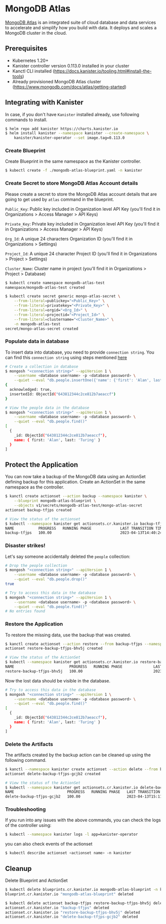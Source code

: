 # MongoDB Atlas

[MongoDB Atlas](https://www.mongodb.com/atlas) is an integrated suite of cloud
database and data services to accelerate and simplify how you build with data.
It deploys and scales a MongoDB cluster in the cloud.

## Prerequisites

* Kubernetes 1.20+
* Kanister controller version 0.113.0 installed in your cluster
* Kanctl CLI installed (https://docs.kanister.io/tooling.html#install-the-tools)
* Already provisioned MongoDB Atlas cluster (https://www.mongodb.com/docs/atlas/getting-started)

## Integrating with Kanister

In case, if you don't have `Kanister` installed already, use following commands
to install.

```bash
$ helm repo add kanister https://charts.kanister.io
$ helm install kanister --namespace kanister --create-namespace \
    kanister/kanister-operator --set image.tag=0.113.0
```

### Create Blueprint

Create Blueprint in the same namespace as the Kanister controller.

```bash
$ kubectl create -f ./mongodb-atlas-blueprint.yaml -n kanister
```

### Create Secret to store MongoDB Atlas Account details

Please create a secret to store the MongoDB Atlas account details that are
going to get used by `atlas` command in the blueprint.

`Public_Key`: Public key included in Organization level API Key
(you'll find it in Organizations > Access Manager > API Keys)

`Private_Key`: Private key included in Organization level API Key
(you'll find it in Organizations > Access Manager > API Keys)

`Org_Id`: A unique 24 characters Organization ID
(you'll find it in Organizations > Settings)

`Project_Id`: A unique 24 character Project ID
(you'll find it in Organizations > Project > Settings)

`Cluster_Name`: Cluster name in project
(you'll find it in Organizations > Project > Database)

```bash
$ kubectl create namespace mongodb-atlas-test
namespace/mongodb-atlas-test created

$ kubectl create secret generic mongo-atlas-secret \
    --from-literal=publickey="<Public_Key>" \
    --from-literal=privatekey="<Private_Key>" \
    --from-literal=orgid="<Org_Id>" \
    --from-literal=projectid="<Project_Id>" \
    --from-literal=clustername="<Cluster_Name>" \
    -n mongodb-atlas-test
secret/mongo-atlas-secret created
```

### Populate data in database

To insert data into database, you need to provide `connection string`.  You can
find this `connection string` using steps mentioned [here](https://www.mongodb.com/docs/atlas/tutorial/connect-to-your-cluster/#connect-to-your-atlas-cluster)

```bash
# Create a collection in database
$ mongosh "<connection string>" --apiVersion 1 \
    --username <database username> -p <database password> \
    --quiet --eval "db.people.insertOne({'name': {'first': 'Alan', last: 'Turing'}})"
{
  acknowledged: true,
  insertedId: ObjectId("643812344c2ce812b7aeaccf")
}

# View the people data in the database
$ mongosh "<connection string>" --apiVersion 1 \
    --username <database username> -p <database password> \
    --quiet --eval "db.people.find()"
[
  {
    _id: ObjectId("643812344c2ce812b7aeaccf"),
    name: { first: 'Alan', last: 'Turing' }
  }
]
```

## Protect the Application

You can now take a backup of the MongoDB data using an ActionSet defining
backup for this application. Create an ActionSet in the same namespace as the
controller.

```bash
$ kanctl create actionset --action backup --namespace kanister \
    --blueprint mongodb-atlas-blueprint \
    --objects v1/secrets/mongodb-atlas-test/mongo-atlas-secret
actionset backup-tfjps created

# View the status of the actionset
$ kubectl --namespace kanister get actionsets.cr.kanister.io backup-tfjps
NAME           PROGRESS   RUNNING PHASE             LAST TRANSITION TIME   STATE
backup-tfjps   100.00                               2023-04-13T14:40:24Z   complete
```

### Disaster strikes!

Let's say someone accidentally deleted the `people` collection:

```bash
# Drop the people collection
$ mongosh "<connection string>" --apiVersion 1 \
    --username <database username> -p <database password> \
    --quiet --eval "db.people.drop()"
true

# Try to access this data in the database
$ mongosh "<connection string>" --apiVersion 1 \
    --username <database username> -p <database password> \
    --quiet --eval "db.people.find()"
# No entries found
```

### Restore the Application

To restore the missing data, use the backup that was created.

```bash
$ kanctl create actionset --action restore --from backup-tfjps --namespace kanister
actionset restore-backup-tfjps-bhv5j created

# View the status of the ActionSet
$ kubectl --namespace kanister get actionsets.cr.kanister.io restore-backup-tfjps-bhv5j
NAME                         PROGRESS   RUNNING PHASE              LAST TRANSITION TIME   STATE
restore-backup-tfjps-bhv5j   100.00                                2023-04-13T15:07:10Z   complete
```

Now the lost data should be visible in the database.

```bash
# Try to access this data in the database
$ mongosh "<connection string>" --apiVersion 1 \
    --username <database username> -p <database password> \
    --quiet --eval "db.people.find()"
[
  {
    _id: ObjectId("643812344c2ce812b7aeaccf"),
    name: { first: 'Alan', last: 'Turing' }
  }
]
```

### Delete the Artifacts

The artifacts created by the backup action can be cleaned up using the
following command.

```bash
$ kanctl --namespace kanister create actionset --action delete --from backup-tfjps --namespacetargets kanister
actionset delete-backup-tfjps-gcjb2 created

# View the status of the ActionSet
$ kubectl --namespace kanister get actionsets.cr.kanister.io delete-backup-tfjps-gcjb2
NAME                        PROGRESS   RUNNING PHASE   LAST TRANSITION TIME   STATE
delete-backup-tfjps-gcjb2   100.00                     2023-04-13T15:11:24Z   complete
```

### Troubleshooting

If you run into any issues with the above commands, you can check the logs of the controller using:

```bash
$ kubectl --namespace kanister logs -l app=kanister-operator
```

you can also check events of the actionset

```bash
$ kubectl describe actionset <actionset name> -n kanister
```

## Cleanup

Delete Blueprint and ActionSet

```bash
$ kubectl delete blueprints.cr.kanister.io mongodb-atlas-blueprint -n kanister
blueprint.cr.kanister.io "mongodb-atlas-blueprint" deleted

$ kubectl delete actionset backup-tfjps restore-backup-tfjps-bhv5j delete-backup-tfjps-gcjb2 -n kanister
actionset.cr.kanister.io "backup-tfjps" deleted
actionset.cr.kanister.io "restore-backup-tfjps-bhv5j" deleted
actionset.cr.kanister.io "delete-backup-tfjps-gcjb2" deleted
```
